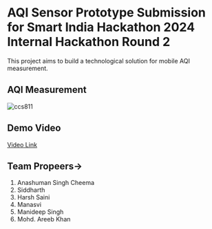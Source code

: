 # AQI Sensor Prototype Submission for Smart India Hackathon 2024 Internal Hackathon Round 2
This project aims to build a technological solution for mobile AQI measurement.

## AQI Measurement
![ccs811](https://github.com/user-attachments/assets/caf9727b-aaf9-461e-8467-22a40513fb8f)

## Demo Video 
[Video Link](https://drive.google.com/file/d/1QlsajhnmYbPHZ6Qkf0pxToGysaI6NYnB/view?usp=drive_link)

## Team Propeers->
1. Anashuman Singh Cheema
2. Siddharth
3. Harsh Saini
4. Manasvi
5. Manideep Singh
6. Mohd. Areeb Khan
